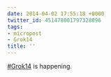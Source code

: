 ```yaml
---
date: 2014-04-02 17:55:18 +0000
twitter_id: 451478001797328896
tags:
- micropost
- Grok14
title: ''
---
```


[#Grok14](https://twitter.com/hashtag/Grok14) is happening.
